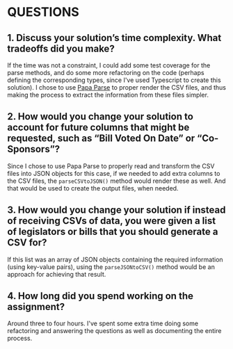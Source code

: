 # QUESTIONS

## 1. Discuss your solution’s time complexity. What tradeoffs did you make?

If the time was not a constraint, I could add some test coverage for the parse methods, and do some more refactoring on the code (perhaps defining the corresponding types, since I've used Typescript to create this solution). I chose to use [Papa Parse](https://www.papaparse.com/) to proper render the CSV files, and thus making the process to extract the information from these files simpler.

## 2. How would you change your solution to account for future columns that might be requested, such as “Bill Voted On Date” or “Co-Sponsors”?

Since I chose to use Papa Parse to properly read and transform the CSV files into JSON objects for this case, if we needed to add extra columns to the CSV files, the `parseCSVtoJSON()` method would render these as well. And that would be used to create the output files, when needed.

## 3. How would you change your solution if instead of receiving CSVs of data, you were given a list of legislators or bills that you should generate a CSV for?

If this list was an array of JSON objects containing the required information (using key-value pairs), using the `parseJSONtoCSV()` method would be an approach for achieving that result.

## 4. How long did you spend working on the assignment?

Around three to four hours. I've spent some extra time doing some refactoring and answering the questions as well as documenting the entire process.